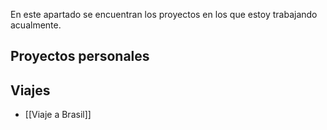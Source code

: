 En este apartado se encuentran los proyectos en los que estoy trabajando acualmente.


## Proyectos personales

## Viajes
- [[Viaje a Brasil]] 